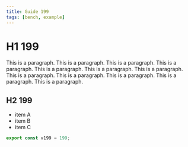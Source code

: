 ```yaml
---
title: Guide 199
tags: [bench, example]
---
```


# H1 199

This is a paragraph. This is a paragraph. This is a paragraph. This is a paragraph. This is a paragraph. This is a paragraph. This is a paragraph. This is a paragraph. This is a paragraph. This is a paragraph. This is a paragraph. This is a paragraph. 

## H2 199

- item A
- item B
- item C

```ts
export const v199 = 199;
```